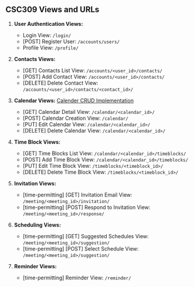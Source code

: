 ## CSC309 Views and URLs

1. **User Authentication Views:**
   - Login View: `/login/`
   - [POST] Register User: `/accounts/users/`
   - Profile View: `/profile/`

2. **Contacts Views:**
   - [GET] Contacts List View: `/accounts/<user_id>/contacts/`
   - [POST] Add Contact View: `/accounts/<user_id>/contacts/`
   - [DELETE] Delete Contact View: `/accounts/<user_id>/contacts/<contact_id>/`

3. **Calendar Views:** [Calender CRUD Implementation](https://github.com/Jazli14/csc309_p2/issues/1#issue-2172656711)
   - [GET] Calendar Detail View: `/calendar/<calendar_id>/`
   - [POST] Calendar Creation View: `/calendar/`
   - [PUT] Edit Calendar View: `/calendar/<calendar_id>/`
   - [DELETE] Delete Calendar View: `/calendar/<calendar_id>/`

5. **Time Block Views:**
   - [GET] Time Blocks List View: `/calendar/<calendar_id>/timeblocks/`
   - [POST] Add Time Block View: `/calendar/<calendar_id>/timeblocks/`
   - [PUT] Edit Time Block View: `/timeblocks/<timeblock_id>/`
   - [DELETE] Delete Time Block View: `/timeblocks/<timeblock_id>/`

6. **Invitation Views:**
   - [time-permitting] [GET] Invitation Email View: `/meeting/<meeting_id>/invitation/`
   - [time-permitting] [POST] Respond to Invitation View: `/meeting/<meeting_id>/response/`

7. **Scheduling Views:**
   - [time-permitting] [GET] Suggested Schedules View: `/meeting/<meeting_id>/suggestion/`
   - [time-permitting] [POST] Select Schedule View: `/meeting/<meeting_id>/suggestion/`

8. **Reminder Views:**
   - [time-permitting] Reminder View: `/reminder/` 

